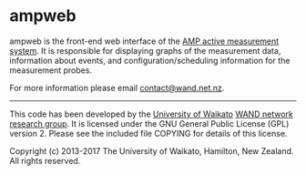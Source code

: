 # ampweb

ampweb is the front-end web interface of the
[AMP active measurement system](http://amp.wand.net.nz). It is responsible
for displaying graphs of the measurement data, information about events,
and configuration/scheduling information for the measurement probes.

For more information please email contact@wand.net.nz.

----

This code has been developed by the
[University of Waikato](http://www.waikato.ac.nz)
[WAND network research group](http://www.wand.net.nz).
It is licensed under the GNU General Public License (GPL) version 2. Please
see the included file COPYING for details of this license.

Copyright (c) 2013-2017 The University of Waikato, Hamilton, New Zealand.
All rights reserved.

